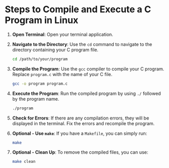 # Steps to Compile and Execute a C Program in Linux

1. **Open Terminal**: Open your terminal application.

2. **Navigate to the Directory**: Use the `cd` command to navigate to the directory containing your C program file.
    ```sh
    cd /path/to/your/program
    ```

3. **Compile the Program**: Use the `gcc` compiler to compile your C program. Replace `program.c` with the name of your C file.
    ```sh
    gcc -o program program.c
    ```

4. **Execute the Program**: Run the compiled program by using `./` followed by the program name.
    ```sh
    ./program
    ```

5. **Check for Errors**: If there are any compilation errors, they will be displayed in the terminal. Fix the errors and recompile the program.

6. **Optional - Use `make`**: If you have a `Makefile`, you can simply run:
    ```sh
    make
    ```

7. **Optional - Clean Up**: To remove the compiled files, you can use:
    ```sh
    make clean
    ```
